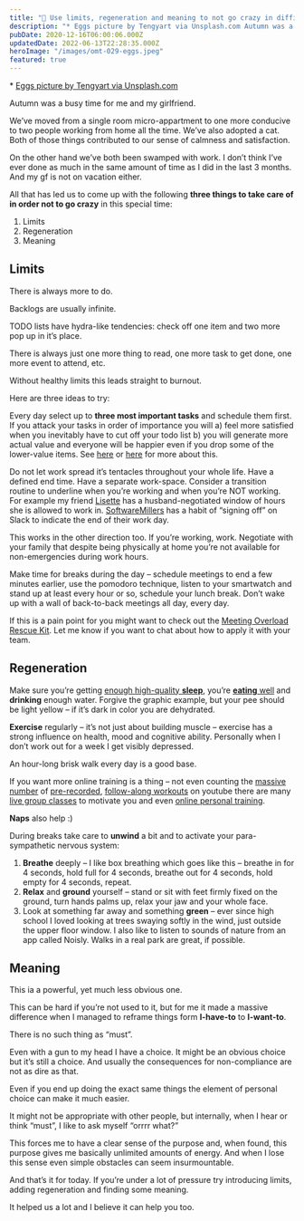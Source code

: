 ```yaml
---
title: "🍏 Use limits, regeneration and meaning to not go crazy in difficult times"
description: "* Eggs picture by Tengyart via Unsplash.com Autumn was a busy time for me and my girlfriend. We’ve moved from a single room micro-appartment to one more conducive to two people working from home al..."
pubDate: 2020-12-16T06:00:06.000Z
updatedDate: 2022-06-13T22:28:35.000Z
heroImage: "/images/omt-029-eggs.jpeg"
featured: true
---
```

\*
[Eggs picture by Tengyart via Unsplash.com](https://unsplash.com/@tengyart?ref=localhost)

Autumn was a busy time for me and my girlfriend.

We’ve moved from a single room micro-appartment to one
more conducive to two people working from home all the time.
We’ve also adopted a cat. Both of those things contributed
to our sense of calmness and satisfaction.

On the other hand we’ve both been swamped with work. I
don’t think I’ve ever done as much in the same
amount of time as I did in the last 3 months. And my gf is not
on vacation either.

All that has led us to come up with the following
**three things to take care of in order not to go crazy**
in this special time:

1. Limits
2. Regeneration
3. Meaning

## Limits

There is always more to do.

Backlogs are usually infinite.

TODO lists have hydra-like tendencies: check off one item and
two more pop up in it’s place.

There is always just one more thing to read, one more task to
get done, one more event to attend, etc.

Without healthy limits this leads straight to burnout.

Here are three ideas to try:

Every day select up to
**three most important tasks** and schedule them
first. If you attack your tasks in order of importance you will
a) feel more satisfied when you inevitably have to cut off your
todo list b) you will generate more actual value and everyone
will be happier even if you drop some of the lower-value items.
See
[here](https://produktywni.pl/en/?ref=localhost) or
[here](https://jdmeier.com/agile-results-on-a-page/?ref=localhost)
for more about this.

Do not let work spread it’s tentacles throughout your
whole life. Have a defined end time. Have a separate work-space.
Consider a transition routine to underline when you’re
working and when you’re NOT working. For example my friend
[Lisette](http://collaborationsuperpowers.com/?ref=localhost)
has a husband-negotiated window of hours she is allowed to work
in.
[SoftwareMillers](http://softwaremill.com/?ref=localhost)
has a habit of “signing off” on Slack to indicate
the end of their work day.

This works in the other direction too. If you’re working,
work. Negotiate with your family that despite being physically
at home you’re not available for non-emergencies during
work hours.

Make time for breaks during the day – schedule meetings to end a
few minutes earlier, use the pomodoro technique, listen to your
smartwatch and stand up at least every hour or so, schedule your
lunch break. Don’t wake up with a wall of back-to-back
meetings all day, every day.

If this is a pain point for you might want to check out the
[Meeting Overload Rescue Kit](http://pages.fluidcircle.net/mork?ref=localhost). Let me know if you want to chat about how to apply it with
your team.

## Regeneration

Make sure you’re getting
[enough high-quality **sleep**](https://www.youtube.com/watch?v=cteidxwSPSE&ref=localhost), you’re
[**eating** well](http://nutritionfacts.org/?ref=localhost)
and **drinking** enough water. Forgive the graphic
example, but your pee should be light yellow – if it’s
dark in color you are dehydrated.

**Exercise** regularly – it’s not just about
building muscle – exercise has a strong influence on health,
mood and cognitive ability. Personally when I don’t work
out for a week I get visibly depressed.

An hour-long brisk walk every day is a good base.

If you want more online training is a thing – not even counting
the
[massive](https://www.youtube.com/user/JDCav24?ref=localhost)
[number](https://www.youtube.com/user/CaliforniaStrength?ref=localhost)
of
[pre-recorded](https://www.youtube.com/user/yogawithadriene?ref=localhost),
[follow-along workouts](https://www.youtube.com/channel/UCciuZl2ydLCvN5txlLW0rIg?ref=localhost)
on youtube there are many
[live group classes](https://akademiawgr.pl/?ref=localhost)
to motivate you and even
[online personal training](https://www.facebook.com/fitpasterz).

**Naps** also help :)

During breaks take care to **unwind** a bit and to
activate your para-sympathetic nervous system:

1. **Breathe** deeply – I like box breathing which
   goes like this – breathe in for 4 seconds, hold full for 4
   seconds, breathe out for 4 seconds, hold empty for 4 seconds,
   repeat.
2. **Relax** and **ground** yourself –
   stand or sit with feet firmly fixed on the ground, turn hands
   palms up, relax your jaw and your whole face.
3. Look at something far away and something
   **green** – ever since high school I loved
   looking at trees swaying softly in the wind, just outside the
   upper floor window. I also like to listen to sounds of nature
   from an app called Noisly. Walks in a real park are great, if
   possible.

## Meaning

This ia a powerful, yet much less obvious one.

This can be hard if you’re not used to it, but for me it
made a massive difference when I managed to reframe things form
**I-have-to** to **I-want-to**.

There is no such thing as “must”.

Even with a gun to my head I have a choice. It might be an
obvious choice but it’s still a choice. And usually the
consequences for non-compliance are not as dire as that.

Even if you end up doing the exact same things the element of
personal choice can make it much easier.

It might not be appropriate with other people, but internally,
when I hear or think “must”, I like to ask myself
“orrrr what?”

This forces me to have a clear sense of the purpose and, when
found, this purpose gives me basically unlimited amounts of
energy. And when I lose this sense even simple obstacles can
seem insurmountable.

And that’s it for today. If you’re under a lot of
pressure try introducing limits, adding regeneration and finding
some meaning.

It helped us a lot and I believe it can help you too.